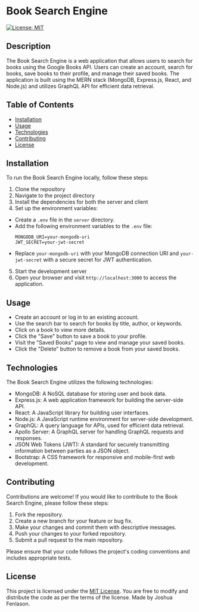 # Book Search Engine

[![License: MIT](https://img.shields.io/badge/License-MIT-yellow.svg)](https://opensource.org/licenses/MIT)

## Description

The Book Search Engine is a web application that allows users to search for books using the Google Books API. Users can create an account, search for books, save books to their profile, and manage their saved books. The application is built using the MERN stack (MongoDB, Express.js, React, and Node.js) and utilizes GraphQL API for efficient data retrieval.

## Table of Contents

- [Installation](#installation)
- [Usage](#usage)
- [Technologies](#technologies)
- [Contributing](#contributing)
- [License](#license)

## Installation

To run the Book Search Engine locally, follow these steps:

1. Clone the repository
2. Navigate to the project directory
3. Install the dependencies for both the server and client
4. Set up the environment variables:
- Create a `.env` file in the `server` directory.
- Add the following environment variables to the `.env` file:
  ```
  MONGODB_URI=your-mongodb-uri
  JWT_SECRET=your-jwt-secret
  ```
- Replace `your-mongodb-uri` with your MongoDB connection URI and `your-jwt-secret` with a secure secret for JWT authentication.

5. Start the development server
6. Open your browser and visit `http://localhost:3000` to access the application.

## Usage

- Create an account or log in to an existing account.
- Use the search bar to search for books by title, author, or keywords.
- Click on a book to view more details.
- Click the "Save" button to save a book to your profile.
- Visit the "Saved Books" page to view and manage your saved books.
- Click the "Delete" button to remove a book from your saved books.

## Technologies

The Book Search Engine utilizes the following technologies:

- MongoDB: A NoSQL database for storing user and book data.
- Express.js: A web application framework for building the server-side API.
- React: A JavaScript library for building user interfaces.
- Node.js: A JavaScript runtime environment for server-side development.
- GraphQL: A query language for APIs, used for efficient data retrieval.
- Apollo Server: A GraphQL server for handling GraphQL requests and responses.
- JSON Web Tokens (JWT): A standard for securely transmitting information between parties as a JSON object.
- Bootstrap: A CSS framework for responsive and mobile-first web development.

## Contributing

Contributions are welcome! If you would like to contribute to the Book Search Engine, please follow these steps:

1. Fork the repository.
2. Create a new branch for your feature or bug fix.
3. Make your changes and commit them with descriptive messages.
4. Push your changes to your forked repository.
5. Submit a pull request to the main repository.

Please ensure that your code follows the project's coding conventions and includes appropriate tests.

## License

This project is licensed under the [MIT License](https://opensource.org/licenses/MIT). You are free to modify and distribute the code as per the terms of the license.
Made by Joshua Fenlason.
